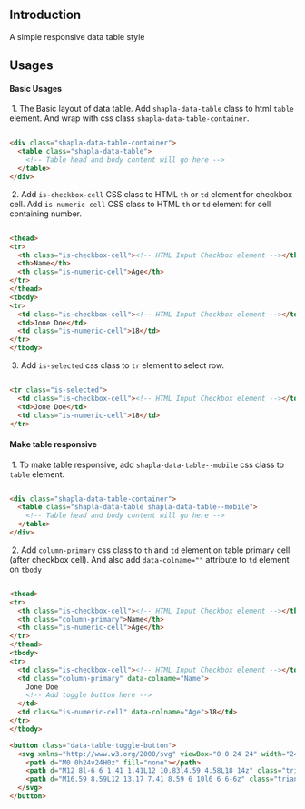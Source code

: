 ## Introduction

A simple responsive data table style

## Usages

#### Basic Usages

&nbsp;1. The Basic layout of data table. Add `shapla-data-table` class to html `table` element. And wrap with css
class `shapla-data-table-container`.

```html

<div class="shapla-data-table-container">
  <table class="shapla-data-table">
    <!-- Table head and body content will go here -->
  </table>
</div>
```

&nbsp;2. Add `is-checkbox-cell` CSS class to HTML `th` or `td` element for checkbox cell. Add `is-numeric-cell` CSS
class to HTML `th` or `td` element for cell containing number.

```html

<thead>
<tr>
  <th class="is-checkbox-cell"><!-- HTML Input Checkbox element --></th>
  <th>Name</th>
  <th class="is-numeric-cell">Age</th>
</tr>
</thead>
<tbody>
<tr>
  <td class="is-checkbox-cell"><!-- HTML Input Checkbox element --></td>
  <td>Jone Doe</td>
  <td class="is-numeric-cell">18</td>
</tr>
</tbody>
```

&nbsp;3. Add `is-selected` css class to `tr` element to select row.

```html

<tr class="is-selected">
  <td class="is-checkbox-cell"><!-- HTML Input Checkbox element --></td>
  <td>Jone Doe</td>
  <td class="is-numeric-cell">18</td>
</tr>
```

#### Make table responsive

&nbsp;1. To make table responsive, add `shapla-data-table--mobile` css class to `table` element.

```html

<div class="shapla-data-table-container">
  <table class="shapla-data-table shapla-data-table--mobile">
    <!-- Table head and body content will go here -->
  </table>
</div>
```

&nbsp;2. Add `column-primary` css class to `th` and `td` element on table primary cell (after checkbox cell).
And also add `data-colname=""` attribute to `td` element on `tbody`

```html

<thead>
<tr>
  <th class="is-checkbox-cell"><!-- HTML Input Checkbox element --></th>
  <th class="column-primary">Name</th>
  <th class="is-numeric-cell">Age</th>
</tr>
</thead>
<tbody>
<tr>
  <td class="is-checkbox-cell"><!-- HTML Input Checkbox element --></td>
  <td class="column-primary" data-colname="Name">
    Jone Doe
    <!-- Add toggle button here -->
  </td>
  <td class="is-numeric-cell" data-colname="Age">18</td>
</tr>
</tbody>
```

```html
<button class="data-table-toggle-button">
  <svg xmlns="http://www.w3.org/2000/svg" viewBox="0 0 24 24" width="24" height="24">
    <path d="M0 0h24v24H0z" fill="none"></path>
    <path d="M12 8l-6 6 1.41 1.41L12 10.83l4.59 4.58L18 14z" class="triangle-up"></path>
    <path d="M16.59 8.59L12 13.17 7.41 8.59 6 10l6 6 6-6z" class="triangle-down"></path>
  </svg>
</button>
```

